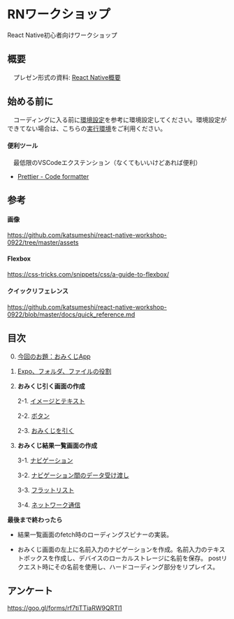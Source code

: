 # RNワークショップ

React Native初心者向けワークショップ

## 概要

　プレゼン形式の資料: [React Native概要](https://docs.google.com/presentation/d/1QZNlPdDMa7Z5qIz3EbZZZCX9KPmlrbJPTuJJTso9V3c/edit?usp=sharing)

## 始める前に

　コーディングに入る前に[環境設定](https://github.com/katsumeshi/react-native-workshop-0922/blob/master/docs/environment.md)を参考に環境設定してください。環境設定ができてない場合は、こちらの[実行環境](https://snack.expo.io/)をご利用ください。

#### 便利ツール

　最低限のVSCodeエクステンション（なくてもいいけどあれば便利）

 - [Prettier - Code formatter](https://marketplace.visualstudio.com/items?itemName=esbenp.prettier-vscode)
 
## 参考 
 
#### 画像
  https://github.com/katsumeshi/react-native-workshop-0922/tree/master/assets
  
#### Flexbox
  https://css-tricks.com/snippets/css/a-guide-to-flexbox/
  
#### クイックリフェレンス
  https://github.com/katsumeshi/react-native-workshop-0922/blob/master/docs/quick_reference.md
 
## 目次

0) [今回のお題：おみくじApp](https://github.com/katsumeshi/react-native-workshop-0922/blob/master/docs/goal.md)

1) [Expo、フォルダ、ファイルの役割](https://github.com/katsumeshi/react-native-workshop-0922/blob/master/docs/structure.md)

2) **おみくじ引く画面の作成**

   2-1. [イメージとテキスト](https://github.com/katsumeshi/react-native-workshop-0922/blob/master/docs/2_1_text.md)
   
   2-2. [ボタン](https://github.com/katsumeshi/react-native-workshop-0922/blob/master/docs/2_2_button.md)
   
   2-3. [おみくじを引く](https://github.com/katsumeshi/react-native-workshop-0922/blob/master/docs/2_3_pull_omikuji.md)
   
3) **おみくじ結果一覧画面の作成**

   3-1. [ナビゲーション](https://github.com/katsumeshi/react-native-workshop-0922/blob/master/docs/3_1_navigation.md)
   
   3-2. [ナビゲーション間のデータ受け渡し](https://github.com/katsumeshi/react-native-workshop-0922/blob/master/docs/3_2_passing_data.md)
   
   3-3. [フラットリスト](https://github.com/katsumeshi/react-native-workshop-0922/blob/master/docs/3_3_flatlist.md)
   
   3-4. [ネットワーク通信](https://github.com/katsumeshi/react-native-workshop-0922/blob/master/docs/3_4_network.md)
   
**最後まで終わったら**

 - 結果一覧画面のfetch時のローディングスピナーの実装。

 - おみくじ画面の左上に名前入力のナビゲーションを作成。名前入力のテキストボックスを作成し、デバイスのローカルストレージに名前を保存。
   postリクエスト時にその名前を使用し、ハードコーディング部分をリプレイス。
   
## アンケート

   https://goo.gl/forms/rf7tiTTiaRW9QRTl1
